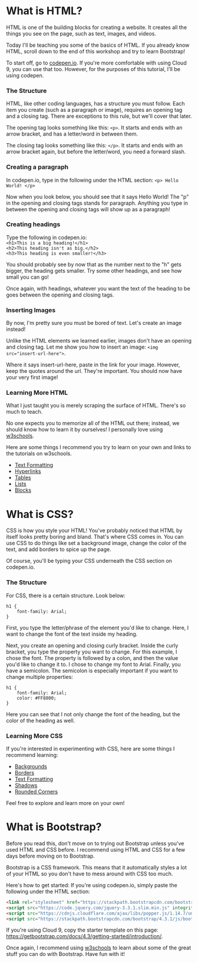 # What is HTML?
HTML is one of the building blocks for creating a website. 
It creates all the things you see on the page, such as text, images, and videos.

Today I'll be teaching you some of the basics of HTML. If you already know HTML, scroll down to the end of this workshop and try to learn Bootstrap!

To start off, go to [codepen.io](https://codepen.io/pen/). If you're more comfortable with using Cloud 9, you can use that too. However, for the purposes of this tutorial, I'll be using codepen.

### The Structure
HTML, like other coding languages, has a structure you must follow. Each item you create (such as a paragraph or image), requires an opening tag and a closing tag. There are exceptions to this rule, but we'll cover that later.

The opening tag looks something like this:
```<p>```. It starts and ends with an arrow bracket, and has a letter/word in between them. 

The closing tag looks something like this: 
```</p>```. It starts and ends with an arrow bracket again, but before the letter/word, you need a forward slash.

### Creating a paragraph
In codepen.io, type in the following under the HTML section:
```<p> Hello World! </p>```

Now when you look below, you should see that it says Hello World!
The "p" in the opening and closing tags stands for paragraph. Anything you type in between the opening and closing tags will show up as a paragraph!

### Creating headings
Type the following in codepen.io:<br/>
```<h1>This is a big heading!</h1>```<br/>
```<h2>This heading isn't as big.</h2>```<br/>
```<h3>This heading is even smaller!</h3>```

You should probably see by now that as the number next to the "h" gets bigger, the heading gets smaller. 
Try some other headings, and see how small you can go!

Once again, with headings, whatever you want the text of the heading to be goes between the opening and closing tags.

### Inserting Images
By now, I'm pretty sure you must be bored of text. Let's create an image instead!

Unlike the HTML elements we learned earlier, images don't have an opening and closing tag. Let me show you how to insert an image:
```<img src="insert-url-here">```.

Where it says insert-url-here, paste in the link for your image. However, keep the quotes around the url. They're important.
You should now have your very first image!

### Learning More HTML
What I just taught you is merely scraping the surface of HTML. There's so much to teach.

No one expects you to memorize all of the HTML out there; instead, we should know how to learn it by ourselves! I personally love using [w3schools](https://www.w3schools.com/html/).

Here are some things I recommend you try to learn on your own and links to the tutorials on w3schools.
<ul>
    <li><a href="https://www.w3schools.com/html/html_formatting.asp">Text Formatting</a></li>
    <li><a href="https://www.w3schools.com/html/html_links.asp">Hyperlinks</a></li>
    <li><a href="https://www.w3schools.com/html/html_tables.asp">Tables</a></li>
    <li><a href="https://www.w3schools.com/html/html_lists.asp">Lists</a></li>
    <li><a href="https://www.w3schools.com/html/html_blocks.asp">Blocks</a></li>
</ul>

# What is CSS?
CSS is how you style your HTML! You've probably noticed that HTML by itself looks pretty boring and bland. That's where CSS comes in.
You can use CSS to do things like set a background image, change the color of the text, and add borders to spice up the page.

Of course, you'll be typing your CSS underneath the CSS section on codepen.io.
### The Structure
For CSS, there is a certain structure. Look below:
```
h1 {
    font-family: Arial;
}
```
First, you type the letter/phrase of the element you'd like to change. Here, I want to change the font of the text inside my heading.

Next, you create an opening and closing curly bracket. Inside the curly bracket, you type the property you want to change. For this example, I chose the font. The property is followed by a colon, and then the value you'd like to change it to. I chose to change my font to Arial. Finally, you have a semicolon.
The semicolon is especially important if you want to change multiple properties:
```
h1 {
    font-family: Arial;
    color: #FF8800;
}
```

Here you can see that I not only change the font of the heading, but the color of the heading as well. 

### Learning More CSS
If you're interested in experimenting with CSS, here are some things I recommend learning:
<ul>
    <li><a href="https://www.w3schools.com/css/css_background.asp">Backgrounds</a></li>
    <li><a href="https://www.w3schools.com/css/css_border.asp">Borders</a></li>
    <li><a href="https://www.w3schools.com/css/css_text.asp">Text Formatting</a></li>
    <li><a href="https://www.w3schools.com/css/css3_shadows.asp">Shadows</a></li>
    <li><a href="https://www.w3schools.com/css/css3_borders.asp">Rounded Corners</a></li>
</ul>

Feel free to explore and learn more on your own!

# What is Bootstrap?
Before you read this, don't move on to trying out Bootstrap unless you've used HTML and CSS before. I recommend using HTML and CSS for a few days before moving on to Bootstrap.

Bootstrap is a CSS framework. This means that it automatically styles a lot of your HTML so you don't have to mess around with CSS too much.

Here's how to get started:
If you're using codepen.io, simply paste the following under the HTML section:


```html
<link rel="stylesheet" href="https://stackpath.bootstrapcdn.com/bootstrap/4.3.1/css/bootstrap.min.css" integrity="sha384-ggOyR0iXCbMQv3Xipma34MD+dH/1fQ784/j6cY/iJTQUOhcWr7x9JvoRxT2MZw1T" crossorigin="anonymous">
<script src="https://code.jquery.com/jquery-3.3.1.slim.min.js" integrity="sha384-q8i/X+965DzO0rT7abK41JStQIAqVgRVzpbzo5smXKp4YfRvH+8abtTE1Pi6jizo" crossorigin="anonymous"></</script>
<script src="https://cdnjs.cloudflare.com/ajax/libs/popper.js/1.14.7/umd/popper.min.js" integrity="sha384-UO2eT0CpHqdSJQ6hJty5KVphtPhzWj9WO1clHTMGa3JDZwrnQq4sF86dIHNDz0W1" crossorigin="anonymous"></</script>
<script src="https://stackpath.bootstrapcdn.com/bootstrap/4.3.1/js/bootstrap.min.js" integrity="sha384-JjSmVgyd0p3pXB1rRibZUAYoIIy6OrQ6VrjIEaFf/nJGzIxFDsf4x0xIM+B07jRM" crossorigin="anonymous"></</script>
```

If you're using Cloud 9, copy the starter template on this page: https://getbootstrap.com/docs/4.3/getting-started/introduction/.

Once again, I recommend using [w3schools](https://www.w3schools.com) to learn about some of the great stuff you can do with Bootstrap. Have fun with it!
